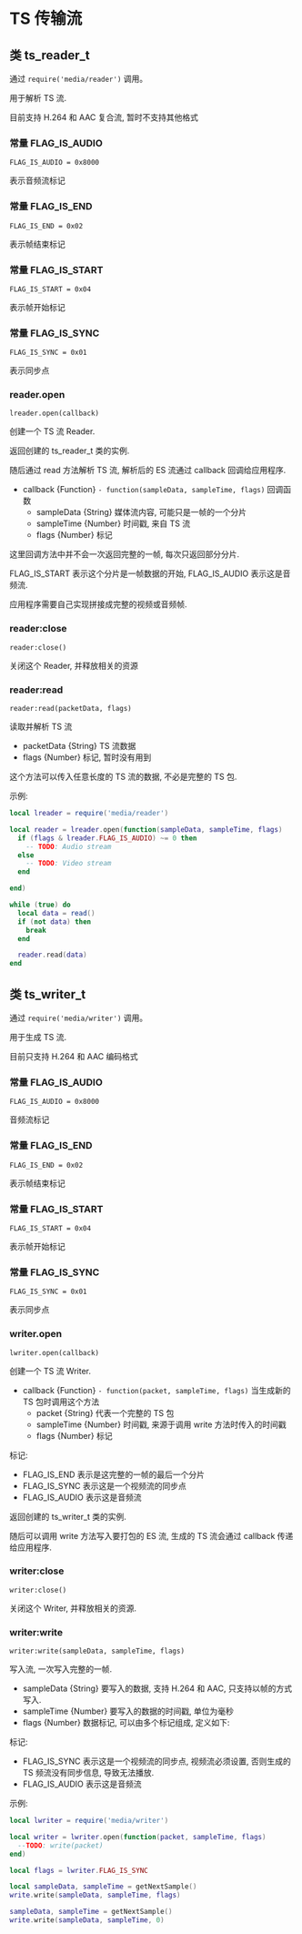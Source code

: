 # TS 传输流

## 类 ts_reader_t

通过 `require('media/reader')` 调用。

用于解析 TS 流.

目前支持 H.264 和 AAC 复合流, 暂时不支持其他格式

### 常量 FLAG_IS_AUDIO

    FLAG_IS_AUDIO = 0x8000

表示音频流标记

### 常量 FLAG_IS_END

    FLAG_IS_END = 0x02

表示帧结束标记

### 常量 FLAG_IS_START

    FLAG_IS_START = 0x04

表示帧开始标记

### 常量 FLAG_IS_SYNC

    FLAG_IS_SYNC = 0x01

表示同步点

### reader.open

    lreader.open(callback)

创建一个 TS 流 Reader.

返回创建的 ts_reader_t 类的实例.

随后通过 read 方法解析 TS 流, 解析后的 ES 流通过 callback 回调给应用程序.

- callback {Function} `- function(sampleData, sampleTime, flags)` 回调函数
  - sampleData {String} 媒体流内容, 可能只是一帧的一个分片
  - sampleTime {Number} 时间戳, 来自 TS 流
  - flags {Number} 标记

这里回调方法中并不会一次返回完整的一帧, 每次只返回部分分片.

FLAG_IS_START 表示这个分片是一帧数据的开始, FLAG_IS_AUDIO 表示这是音频流.

应用程序需要自己实现拼接成完整的视频或音频帧.

### reader:close

    reader:close()

关闭这个 Reader, 并释放相关的资源

### reader:read

    reader:read(packetData, flags)

读取并解析 TS 流

- packetData {String} TS 流数据
- flags {Number} 标记, 暂时没有用到

这个方法可以传入任意长度的 TS 流的数据, 不必是完整的 TS 包.

示例:

```lua
local lreader = require('media/reader')

local reader = lreader.open(function(sampleData, sampleTime, flags)
  if (flags & lreader.FLAG_IS_AUDIO) ~= 0 then
    -- TODO: Audio stream
  else
    -- TODO: Video stream
  end

end)

while (true) do
  local data = read()
  if (not data) then
    break
  end

  reader.read(data)
end

```

## 类 ts_writer_t

通过 `require('media/writer')` 调用。

用于生成 TS 流.

目前只支持 H.264 和 AAC 编码格式

### 常量 FLAG_IS_AUDIO

    FLAG_IS_AUDIO = 0x8000

音频流标记

### 常量 FLAG_IS_END

    FLAG_IS_END = 0x02

表示帧结束标记

### 常量 FLAG_IS_START

    FLAG_IS_START = 0x04

表示帧开始标记

### 常量 FLAG_IS_SYNC

    FLAG_IS_SYNC = 0x01

表示同步点

### writer.open

    lwriter.open(callback)

创建一个 TS 流 Writer.

- callback {Function} `- function(packet, sampleTime, flags)` 当生成新的 TS 包时调用这个方法
  - packet {String} 代表一个完整的 TS 包
  - sampleTime {Number} 时间戳, 来源于调用 write 方法时传入的时间戳
  - flags {Number} 标记

标记:

- FLAG_IS_END 表示是这完整的一帧的最后一个分片
- FLAG_IS_SYNC 表示这是一个视频流的同步点
- FLAG_IS_AUDIO 表示这是音频流

返回创建的 ts_writer_t 类的实例.

随后可以调用 write 方法写入要打包的 ES 流, 生成的 TS 流会通过 callback 传递给应用程序.

### writer:close

    writer:close()

关闭这个 Writer, 并释放相关的资源.

### writer:write

    writer:write(sampleData, sampleTime, flags)

写入流, 一次写入完整的一帧.

- sampleData {String} 要写入的数据, 支持 H.264 和 AAC, 只支持以帧的方式写入.
- sampleTime {Number} 要写入的数据的时间戳, 单位为毫秒
- flags {Number} 数据标记, 可以由多个标记组成, 定义如下:

标记:

- FLAG_IS_SYNC 表示这是一个视频流的同步点, 视频流必须设置, 否则生成的 TS 频流没有同步信息, 导致无法播放.
- FLAG_IS_AUDIO 表示这是音频流

示例:

```lua
local lwriter = require('media/writer')

local writer = lwriter.open(function(packet, sampleTime, flags)
  --TODO: write(packet)
end)

local flags = lwriter.FLAG_IS_SYNC

local sampleData, sampleTime = getNextSample()
write.write(sampleData, sampleTime, flags)

sampleData, sampleTime = getNextSample()
write.write(sampleData, sampleTime, 0)

```
